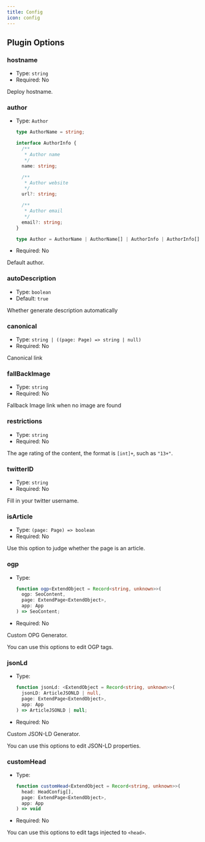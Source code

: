 ```yaml
---
title: Config
icon: config
---
```


## Plugin Options

### hostname

- Type: `string`
- Required: No

Deploy hostname.

### author

- Type: `Author`

  ```ts
  type AuthorName = string;

  interface AuthorInfo {
    /**
     * Author name
     */
    name: string;

    /**
     * Author website
     */
    url?: string;

    /**
     * Author email
     */
    email?: string;
  }

  type Author = AuthorName | AuthorName[] | AuthorInfo | AuthorInfo[];
  ```

- Required: No

Default author.

### autoDescription

- Type: `boolean`
- Default: `true`

Whether generate description automatically

### canonical

- Type: `string | ((page: Page) => string | null)`
- Required: No

Canonical link

### fallBackImage

- Type: `string`
- Required: No

Fallback Image link when no image are found

### restrictions

- Type: `string`
- Required: No

The age rating of the content, the format is `[int]+`, such as `"13+"`.

### twitterID

- Type: `string`
- Required: No

Fill in your twitter username.

### isArticle

- Type: `(page: Page) => boolean`
- Required: No

Use this option to judge whether the page is an article.

### ogp

- Type:

  ```ts
  function ogp<ExtendObject = Record<string, unknown>>(
    ogp: SeoContent,
    page: ExtendPage<ExtendObject>,
    app: App
  ) => SeoContent;
  ```

- Required: No

Custom OPG Generator.

You can use this options to edit OGP tags.

### jsonLd

- Type:

  ```ts
  function jsonLd: <ExtendObject = Record<string, unknown>>(
    jsonLD: ArticleJSONLD | null,
    page: ExtendPage<ExtendObject>,
    app: App
  ) => ArticleJSONLD | null;
  ```

- Required: No

Custom JSON-LD Generator.

You can use this options to edit JSON-LD properties.

### customHead

- Type:

  ```ts
  function customHead<ExtendObject = Record<string, unknown>>(
    head: HeadConfig[],
    page: ExtendPage<ExtendObject>,
    app: App
  ) => void
  ```

- Required: No

You can use this options to edit tags injected to `<head>`.
